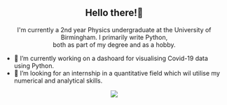 <h2 align = "center"> Hello there!👋</h2>
<p align = 'center'> I'm currently a 2nd year Physics undergraduate at the University of Birmingham. I primarily write Python, <br> both as part of my degree and as a hobby. </p>

- 🔭 I’m currently working on a dashoard for visualising Covid-19 data using Python.
- 👯 I’m looking for an internship in a quantitative field which wil utilise my numerical and analytical skills.

<!--
**solomonsanderson/solomonsanderson** is a ✨ _special_ ✨ repository because its `README.md` (this file) appears on your GitHub profile.

Here are some ideas to get you started:

- 🔭 I’m currently working on ...
- 🌱 I’m currently learning ...
- 👯 I’m looking to collaborate on ...
- 🤔 I’m looking for help with ...
- 💬 Ask me about ...
- 📫 How to reach me: ...
- 😄 Pronouns: ...
- ⚡ Fun fact: ...
-->
<p align = 'center'>
<img src="https://github-readme-stats.vercel.app/api?username=solomonsanderson" />
<!-- 
<img src = "https://github-readme-stats.vercel.app/api/top-langs/?username=solomonsanderson" /> 
-->

